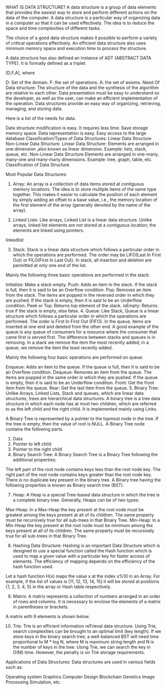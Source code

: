 WHAT IS DATA STRUCTURE?
A data structure is a group of data elements that provides the easiest way to store and perform different actions on the data of the computer. A data structure is a particular way of organizing data in a computer so that it can be used effectively. The idea is to reduce the space and time complexities of different tasks. 

The choice of a good data structure makes it possible to perform a variety of critical operations effectively. An efficient data structure also uses minimum memory space and execution time to process the structure.

A data structure has also defined an instance of ADT (ABSTRACT DATA TYPE). It is formally defined as a triplet:

[D,F,A], where

D: Set of the domain.
F:  the set of operations.
A:  the set of axioms.
Need Of Data structure:
The structure of the data and the synthesis of the algorithm are relative to each other. Data presentation must be easy to understand so the developer, as well as the user, can make an efficient implementation of the operation.
Data structures provide an easy way of organizing, retrieving, managing, and storing data.

Here is a list of the needs for data.

Data structure modification is easy. 
It requires less time. 
Save storage memory space. 
Data representation is easy. 
Easy access to the large database
Classification/Types of Data Structures:
    Linear Data Structure
    Non-Linear Data Structure.
  Linear Data Structure:
Elements are arranged in one dimension ,also known as linear dimension.
Example: lists, stack, queue, etc.
 Non-Linear Data Structure
Elements are arranged in one-many, many-one and many-many dimensions.
Example: tree, graph, table, etc.
Classification of Data Structure

Most Popular Data Structures: 
1. Array: An array is a collection of data items stored at contiguous memory locations. The idea is to store multiple items of the same type together. This makes it easier to calculate the position of each element by simply adding an offset to a base value, i.e., the memory location of the first element of the array (generally denoted by the name of the array). 

 



 

2. Linked Lists: Like arrays, Linked List is a linear data structure. Unlike arrays, linked list elements are not stored at a contiguous location; the elements are linked using pointers. 

 

linkedlist

3. Stack: Stack is a linear data structure which follows a particular order in which the operations are performed. The order may be LIFO(Last In First Out) or FILO(First In Last Out). In stack, all insertion and deletion are permitted at only one end of the list.

 



Mainly the following three basic operations are performed in the stack: 

 

Initialize: Make a stack empty.
Push: Adds an item in the stack. If the stack is full, then it is said to be an Overflow condition.
Pop: Removes an item from the stack. The items are popped in the reversed order in which they are pushed. If the stack is empty, then it is said to be an Underflow condition.
Peek or Top: Returns top element of the stack.
isEmpty: Returns true if the stack is empty, else false.
4. Queue: Like Stack, Queue is a linear structure which follows a particular order in which the operations are performed. The order is First In First Out (FIFO). In the queue, items are inserted at one end and deleted from the other end. A good example of the queue is any queue of consumers for a resource where the consumer that came first is served first. The difference between stacks and queues is in removing. In a stack we remove the item the most recently added; in a queue, we remove the item the least recently added. 

 



Mainly the following four basic operations are performed on queue: 

 

Enqueue: Adds an item to the queue. If the queue is full, then it is said to be an Overflow condition.
Dequeue: Removes an item from the queue. The items are popped in the same order in which they are pushed. If the queue is empty, then it is said to be an Underflow condition.
Front: Get the front item from the queue.
Rear: Get the last item from the queue.
5. Binary Tree: Unlike Arrays, Linked Lists, Stack and queues, which are linear data structures, trees are hierarchical data structures. A binary tree is a tree data structure in which each node has at most two children, which are referred to as the left child and the right child. It is implemented mainly using Links. 

A Binary Tree is represented by a pointer to the topmost node in the tree. If the tree is empty, then the value of root is NULL. A Binary Tree node contains the following parts. 

1. Data
2. Pointer to left child
3. Pointer to the right child
6. Binary Search Tree: A Binary Search Tree is a Binary Tree following the additional properties: 
 

The left part of the root node contains keys less than the root node key.
The right part of the root node contains keys greater than the root node key.
There is no duplicate key present in the binary tree.
      A Binary tree having the following properties is known as Binary search tree (BST).

7. Heap: A Heap is a special Tree-based data structure in which the tree is a complete binary tree. Generally, Heaps can be of two types: 
 

Max-Heap: In a Max-Heap the key present at the root node must be greatest among the keys present at all of its children. The same property must be recursively true for all sub-trees in that Binary Tree.
Min-Heap: In a Min-Heap the key present at the root node must be minimum among the keys present at all of its children. The same property must be recursively true for all sub-trees in that Binary Tree.


8. Hashing Data Structure: Hashing is an important Data Structure which is designed to use a special function called the Hash function which is used to map a given value with a particular key for faster access of elements. The efficiency of mapping depends on the efficiency of the hash function used. 

Let a hash function H(x) maps the value x at the index x%10 in an Array. For example, if the list of values is [11, 12, 13, 14, 15] it will be stored at positions {1, 2, 3, 4, 5} in the array or Hash table respectively. 

 



 

9. Matrix: A matrix represents a collection of numbers arranged in an order of rows and columns. It is necessary to enclose the elements of a matrix in parentheses or brackets. 

A matrix with 9 elements is shown below. 
 



 

10. Trie: Trie is an efficient information reTrieval data structure. Using Trie, search complexities can be brought to an optimal limit (key length). If we store keys in the binary search tree, a well-balanced BST will need time proportional to M * log N, where M is maximum string length and N is the number of keys in the tree. Using Trie, we can search the key in O(M) time. However, the penalty is on Trie storage requirements. 

 



 

Applications of Data Structures:
Data structures are used in various fields such as:

Operating system
Graphics
Computer Design
Blockchain
Genetics
Image Processing
Simulation,
 etc.